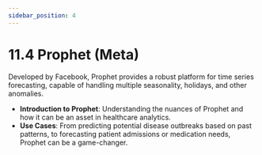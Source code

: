 ```yaml
---
sidebar_position: 4
---
```


# 11.4 Prophet (Meta)

Developed by Facebook, Prophet provides a robust platform for time series forecasting, capable of handling multiple seasonality, holidays, and other anomalies.

- **Introduction to Prophet**: Understanding the nuances of Prophet and how it can be an asset in healthcare analytics.
- **Use Cases**: From predicting potential disease outbreaks based on past patterns, to forecasting patient admissions or medication needs, Prophet can be a game-changer.
